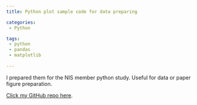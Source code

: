 ```yaml
---
title: Python plot sample code for data preparing

categories:
 - Python

tags:
 - python
 - pandas
 - matplotlib
 
---
```


I prepared them for the NIS member python study. Useful for data or paper figure preparation.

[Click my GitHub repo here](https://github.com/oudeng/Python-plot-datapre).
